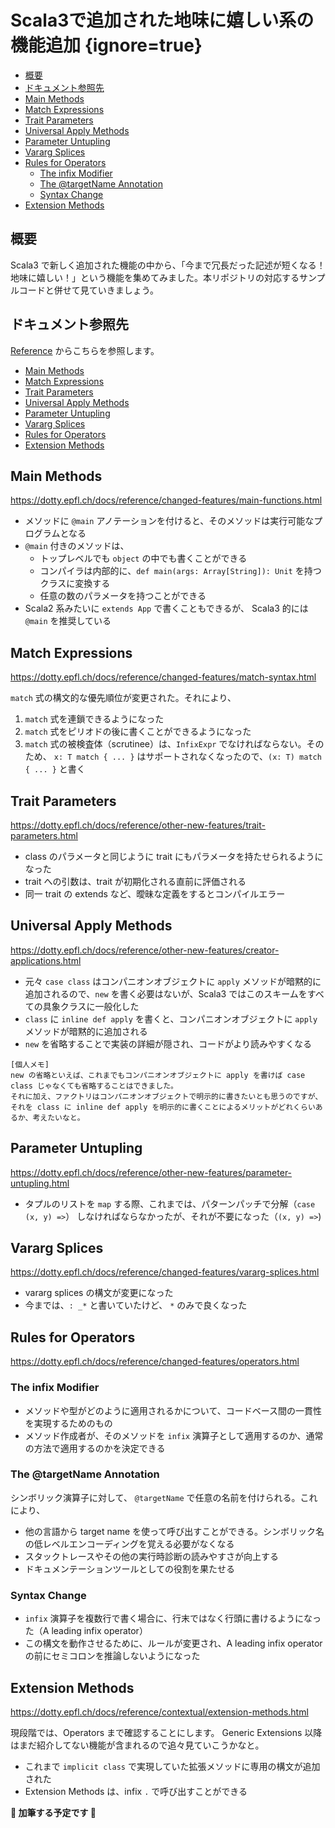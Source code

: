 # Scala3で追加された地味に嬉しい系の機能追加 {ignore=true}

<!-- @import "[TOC]" {cmd="toc" depthFrom=1 depthTo=6 orderedList=false} -->

<!-- code_chunk_output -->

- [概要](#概要)
- [ドキュメント参照先](#ドキュメント参照先)
- [Main Methods](#main-methods)
- [Match Expressions](#match-expressions)
- [Trait Parameters](#trait-parameters)
- [Universal Apply Methods](#universal-apply-methods)
- [Parameter Untupling](#parameter-untupling)
- [Vararg Splices](#vararg-splices)
- [Rules for Operators](#rules-for-operators)
  - [The infix Modifier](#the-infix-modifier)
  - [The @targetName Annotation](#the-targetname-annotation)
  - [Syntax Change](#syntax-change)
- [Extension Methods](#extension-methods)

<!-- /code_chunk_output -->

## 概要

Scala3 で新しく追加された機能の中から、「今まで冗長だった記述が短くなる！地味に嬉しい！」という機能を集めてみました。本リポジトリの対応するサンプルコードと併せて見ていきましょう。


## ドキュメント参照先

[Reference](https://dotty.epfl.ch/docs/reference/overview.html) からこちらを参照します。

- [Main Methods](https://dotty.epfl.ch/docs/reference/changed-features/main-functions.html)
- [Match Expressions](https://dotty.epfl.ch/docs/reference/changed-features/match-syntax.html)
- [Trait Parameters](https://dotty.epfl.ch/docs/reference/other-new-features/trait-parameters.html)
- [Universal Apply Methods](https://dotty.epfl.ch/docs/reference/other-new-features/creator-applications.html)
- [Parameter Untupling](https://dotty.epfl.ch/docs/reference/other-new-features/parameter-untupling.html)
- [Vararg Splices](https://dotty.epfl.ch/docs/reference/changed-features/vararg-splices.html)
- [Rules for Operators](https://dotty.epfl.ch/docs/reference/changed-features/operators.html)
- [Extension Methods](https://dotty.epfl.ch/docs/reference/contextual/extension-methods.html)

## Main Methods

https://dotty.epfl.ch/docs/reference/changed-features/main-functions.html

- メソッドに `@main` アノテーションを付けると、そのメソッドは実行可能なプログラムとなる
- `@main` 付きのメソッドは、
  - トップレベルでも `object` の中でも書くことができる
  - コンパイラは内部的に、`def main(args: Array[String]): Unit` を持つクラスに変換する
  - 任意の数のパラメータを持つことができる
-  Scala2 系みたいに `extends App` で書くこともできるが、 Scala3 的には `@main` を推奨している

## Match Expressions

https://dotty.epfl.ch/docs/reference/changed-features/match-syntax.html

`match` 式の構文的な優先順位が変更された。それにより、
1. `match` 式を連鎖できるようになった
2. `match` 式をピリオドの後に書くことができるようになった
3. `match` 式の被検査体（scrutinee）は、`InfixExpr` でなければならない。そのため、 `x: T match { ... }` はサポートされなくなったので、`(x: T) match { ... }` と書く

## Trait Parameters

https://dotty.epfl.ch/docs/reference/other-new-features/trait-parameters.html

- class のパラメータと同じように trait にもパラメータを持たせられるようになった
- trait への引数は、trait が初期化される直前に評価される
- 同一 trait の extends など、曖昧な定義をするとコンパイルエラー

## Universal Apply Methods

https://dotty.epfl.ch/docs/reference/other-new-features/creator-applications.html

- 元々 `case class` はコンパニオンオブジェクトに `apply` メソッドが暗黙的に追加されるので、`new` を書く必要はないが、Scala3 ではこのスキームをすべての具象クラスに一般化した
- `class` に `inline def apply` を書くと、コンパニオンオブジェクトに `apply` メソッドが暗黙的に追加される
- `new` を省略することで実装の詳細が隠され、コードがより読みやすくなる

```
[個人メモ]
new の省略といえば、これまでもコンパニオンオブジェクトに apply を書けば case class じゃなくても省略することはできました。
それに加え、ファクトリはコンパニオンオブジェクトで明示的に書きたいとも思うのですが、
それを class に inline def apply を明示的に書くことによるメリットがどれくらいあるか、考えたいなと。
```

## Parameter Untupling

https://dotty.epfl.ch/docs/reference/other-new-features/parameter-untupling.html

- タプルのリストを `map` する際、これまでは、パターンパッチで分解（`case (x, y) =>`） しなければならなかったが、それが不要になった（`(x, y) =>`)

## Vararg Splices

https://dotty.epfl.ch/docs/reference/changed-features/vararg-splices.html

- vararg splices の構文が変更になった
- 今までは、`: _*` と書いていたけど、 `*` のみで良くなった

## Rules for Operators

https://dotty.epfl.ch/docs/reference/changed-features/operators.html

### The infix Modifier

- メソッドや型がどのように適用されるかについて、コードベース間の一貫性を実現するためのもの
- メソッド作成者が、そのメソッドを `infix` 演算子として適用するのか、通常の方法で適用するのかを決定できる 

### The @targetName Annotation

シンボリック演算子に対して、 `@targetName` で任意の名前を付けられる。これにより、
- 他の言語から target name を使って呼び出すことができる。シンボリック名の低レベルエンコーディングを覚える必要がなくなる
- スタックトレースやその他の実行時診断の読みやすさが向上する
- ドキュメンテーションツールとしての役割を果たせる
 
### Syntax Change

- `infix` 演算子を複数行で書く場合に、行末ではなく行頭に書けるようになった（A leading infix operator）
- この構文を動作させるために、ルールが変更され、A leading infix operator の前にセミコロンを推論しないようになった


## Extension Methods

https://dotty.epfl.ch/docs/reference/contextual/extension-methods.html

現段階では、Operators まで確認することにします。
Generic Extensions 以降はまだ紹介してない機能が含まれるので追々見ていこうかなと。

- これまで `implicit class` で実現していた拡張メソッドに専用の構文が追加された
- Extension Methods は、infix `.` で呼び出すことができる

**:construction: 加筆する予定です :construction:**
